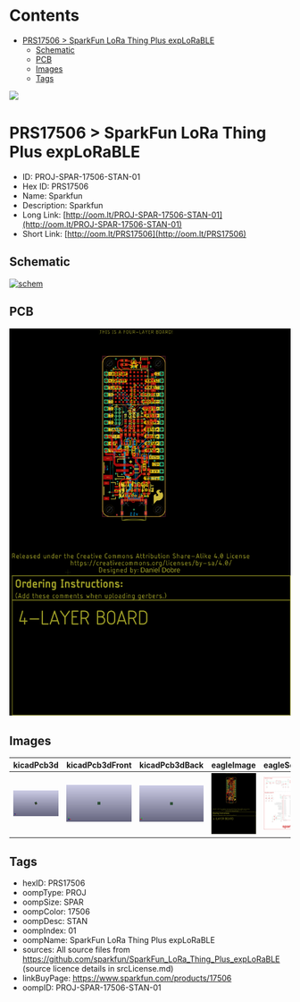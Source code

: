 



Contents
========

* [PRS17506 > SparkFun LoRa Thing Plus expLoRaBLE](#prs17506--sparkfun-lora-thing-plus-explorable)
	* [Schematic](#schematic)
	* [PCB](#pcb)
	* [Images](#images)
	* [Tags](#tags)
  
![][im]
# PRS17506 > SparkFun LoRa Thing Plus expLoRaBLE

- ID: PROJ-SPAR-17506-STAN-01
- Hex ID: PRS17506
- Name: Sparkfun
- Description: Sparkfun
- Long Link: [http://oom.lt/PROJ-SPAR-17506-STAN-01](http://oom.lt/PROJ-SPAR-17506-STAN-01)
- Short Link: [http://oom.lt/PRS17506](http://oom.lt/PRS17506)

## Schematic
  
[![schem](eagleSchemImage.png)](eagleSchemImage.png)
## PCB
  
[![pcb](eagleImage.png)](eagleImage.png)
## Images
  
  

|kicadPcb3d|kicadPcb3dFront|kicadPcb3dBack|eagleImage|eagleSchemImage|
| :---: | :---: | :---: | :---: | :---: |
|[![kicadPcb3d](kicadPcb3d_140.png)](kicadPcb3d.png)|[![kicadPcb3dFront](kicadPcb3dFront_140.png)](kicadPcb3dFront.png)|[![kicadPcb3dBack](kicadPcb3dBack_140.png)](kicadPcb3dBack.png)|[![eagleImage](eagleImage_140.png)](eagleImage.png)|[![eagleSchemImage](eagleSchemImage_140.png)](eagleSchemImage.png)|

## Tags

- hexID: PRS17506
- oompType: PROJ
- oompSize: SPAR
- oompColor: 17506
- oompDesc: STAN
- oompIndex: 01
- oompName: SparkFun LoRa Thing Plus expLoRaBLE
- sources: All source files from https://github.com/sparkfun/SparkFun_LoRa_Thing_Plus_expLoRaBLE (source licence details in srcLicense.md)
- linkBuyPage: https://www.sparkfun.com/products/17506
- oompID: PROJ-SPAR-17506-STAN-01



[im]: kicadPcb3d_450.png
